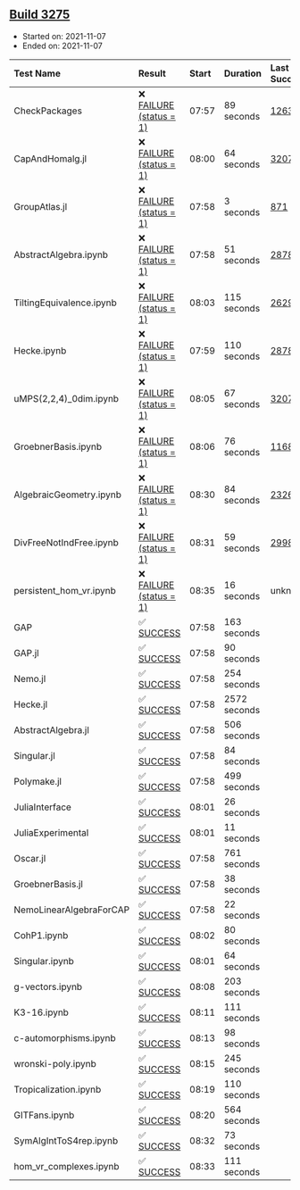 ## [Build 3275](https://oscarci.mathematik.uni-kl.de/job/oscar-stable/3275/)

* Started on: 2021-11-07
* Ended on: 2021-11-07

| Test Name    | Result | Start | Duration | Last Success | First Failure |
|:-------------|:-------|:------|:---------|:-------------|:--------------|
| CheckPackages | ❌ [FAILURE (status = 1)](https://oscarci.mathematik.uni-kl.de/job/oscar-stable/3275/artifact/logs/build-3275/CheckPackages.log) | 07:57 | 89 seconds | [1263](https://oscarci.mathematik.uni-kl.de/job/oscar-stable/1263/) | [1264](https://oscarci.mathematik.uni-kl.de/job/oscar-stable/1264/) |
| CapAndHomalg.jl | ❌ [FAILURE (status = 1)](https://oscarci.mathematik.uni-kl.de/job/oscar-stable/3275/artifact/logs/build-3275/CapAndHomalg.jl.log) | 08:00 | 64 seconds | [3207](https://oscarci.mathematik.uni-kl.de/job/oscar-stable/3207/) | [3208](https://oscarci.mathematik.uni-kl.de/job/oscar-stable/3208/) |
| GroupAtlas.jl | ❌ [FAILURE (status = 1)](https://oscarci.mathematik.uni-kl.de/job/oscar-stable/3275/artifact/logs/build-3275/GroupAtlas.jl.log) | 07:58 | 3 seconds | [871](https://oscarci.mathematik.uni-kl.de/job/oscar-stable/871/) | [872](https://oscarci.mathematik.uni-kl.de/job/oscar-stable/872/) |
| AbstractAlgebra.ipynb | ❌ [FAILURE (status = 1)](https://oscarci.mathematik.uni-kl.de/job/oscar-stable/3275/artifact/logs/build-3275/AbstractAlgebra.ipynb.log) | 07:58 | 51 seconds | [2878](https://oscarci.mathematik.uni-kl.de/job/oscar-stable/2878/) | [2879](https://oscarci.mathematik.uni-kl.de/job/oscar-stable/2879/) |
| TiltingEquivalence.ipynb | ❌ [FAILURE (status = 1)](https://oscarci.mathematik.uni-kl.de/job/oscar-stable/3275/artifact/logs/build-3275/TiltingEquivalence.ipynb.log) | 08:03 | 115 seconds | [2629](https://oscarci.mathematik.uni-kl.de/job/oscar-stable/2629/) | [2630](https://oscarci.mathematik.uni-kl.de/job/oscar-stable/2630/) |
| Hecke.ipynb | ❌ [FAILURE (status = 1)](https://oscarci.mathematik.uni-kl.de/job/oscar-stable/3275/artifact/logs/build-3275/Hecke.ipynb.log) | 07:59 | 110 seconds | [2878](https://oscarci.mathematik.uni-kl.de/job/oscar-stable/2878/) | [2879](https://oscarci.mathematik.uni-kl.de/job/oscar-stable/2879/) |
| uMPS(2,2,4)_0dim.ipynb | ❌ [FAILURE (status = 1)](https://oscarci.mathematik.uni-kl.de/job/oscar-stable/3275/artifact/logs/build-3275/uMPS-2-2-4-_0dim.ipynb.log) | 08:05 | 67 seconds | [3207](https://oscarci.mathematik.uni-kl.de/job/oscar-stable/3207/) | [3208](https://oscarci.mathematik.uni-kl.de/job/oscar-stable/3208/) |
| GroebnerBasis.ipynb | ❌ [FAILURE (status = 1)](https://oscarci.mathematik.uni-kl.de/job/oscar-stable/3275/artifact/logs/build-3275/GroebnerBasis.ipynb.log) | 08:06 | 76 seconds | [1168](https://oscarci.mathematik.uni-kl.de/job/oscar-stable/1168/) | [1169](https://oscarci.mathematik.uni-kl.de/job/oscar-stable/1169/) |
| AlgebraicGeometry.ipynb | ❌ [FAILURE (status = 1)](https://oscarci.mathematik.uni-kl.de/job/oscar-stable/3275/artifact/logs/build-3275/AlgebraicGeometry.ipynb.log) | 08:30 | 84 seconds | [2326](https://oscarci.mathematik.uni-kl.de/job/oscar-stable/2326/) | [2327](https://oscarci.mathematik.uni-kl.de/job/oscar-stable/2327/) |
| DivFreeNotIndFree.ipynb | ❌ [FAILURE (status = 1)](https://oscarci.mathematik.uni-kl.de/job/oscar-stable/3275/artifact/logs/build-3275/DivFreeNotIndFree.ipynb.log) | 08:31 | 59 seconds | [2998](https://oscarci.mathematik.uni-kl.de/job/oscar-stable/2998/) | [2999](https://oscarci.mathematik.uni-kl.de/job/oscar-stable/2999/) |
| persistent_hom_vr.ipynb | ❌ [FAILURE (status = 1)](https://oscarci.mathematik.uni-kl.de/job/oscar-stable/3275/artifact/logs/build-3275/persistent_hom_vr.ipynb.log) | 08:35 | 16 seconds | unknown | unknown |
| GAP | ✅ [SUCCESS](https://oscarci.mathematik.uni-kl.de/job/oscar-stable/3275/artifact/logs/build-3275/GAP.log) | 07:58 | 163 seconds |  |  |
| GAP.jl | ✅ [SUCCESS](https://oscarci.mathematik.uni-kl.de/job/oscar-stable/3275/artifact/logs/build-3275/GAP.jl.log) | 07:58 | 90 seconds |  |  |
| Nemo.jl | ✅ [SUCCESS](https://oscarci.mathematik.uni-kl.de/job/oscar-stable/3275/artifact/logs/build-3275/Nemo.jl.log) | 07:58 | 254 seconds |  |  |
| Hecke.jl | ✅ [SUCCESS](https://oscarci.mathematik.uni-kl.de/job/oscar-stable/3275/artifact/logs/build-3275/Hecke.jl.log) | 07:58 | 2572 seconds |  |  |
| AbstractAlgebra.jl | ✅ [SUCCESS](https://oscarci.mathematik.uni-kl.de/job/oscar-stable/3275/artifact/logs/build-3275/AbstractAlgebra.jl.log) | 07:58 | 506 seconds |  |  |
| Singular.jl | ✅ [SUCCESS](https://oscarci.mathematik.uni-kl.de/job/oscar-stable/3275/artifact/logs/build-3275/Singular.jl.log) | 07:58 | 84 seconds |  |  |
| Polymake.jl | ✅ [SUCCESS](https://oscarci.mathematik.uni-kl.de/job/oscar-stable/3275/artifact/logs/build-3275/Polymake.jl.log) | 07:58 | 499 seconds |  |  |
| JuliaInterface | ✅ [SUCCESS](https://oscarci.mathematik.uni-kl.de/job/oscar-stable/3275/artifact/logs/build-3275/JuliaInterface.log) | 08:01 | 26 seconds |  |  |
| JuliaExperimental | ✅ [SUCCESS](https://oscarci.mathematik.uni-kl.de/job/oscar-stable/3275/artifact/logs/build-3275/JuliaExperimental.log) | 08:01 | 11 seconds |  |  |
| Oscar.jl | ✅ [SUCCESS](https://oscarci.mathematik.uni-kl.de/job/oscar-stable/3275/artifact/logs/build-3275/Oscar.jl.log) | 07:58 | 761 seconds |  |  |
| GroebnerBasis.jl | ✅ [SUCCESS](https://oscarci.mathematik.uni-kl.de/job/oscar-stable/3275/artifact/logs/build-3275/GroebnerBasis.jl.log) | 07:58 | 38 seconds |  |  |
| NemoLinearAlgebraForCAP | ✅ [SUCCESS](https://oscarci.mathematik.uni-kl.de/job/oscar-stable/3275/artifact/logs/build-3275/NemoLinearAlgebraForCAP.log) | 07:58 | 22 seconds |  |  |
| CohP1.ipynb | ✅ [SUCCESS](https://oscarci.mathematik.uni-kl.de/job/oscar-stable/3275/artifact/logs/build-3275/CohP1.ipynb.log) | 08:02 | 80 seconds |  |  |
| Singular.ipynb | ✅ [SUCCESS](https://oscarci.mathematik.uni-kl.de/job/oscar-stable/3275/artifact/logs/build-3275/Singular.ipynb.log) | 08:01 | 64 seconds |  |  |
| g-vectors.ipynb | ✅ [SUCCESS](https://oscarci.mathematik.uni-kl.de/job/oscar-stable/3275/artifact/logs/build-3275/g-vectors.ipynb.log) | 08:08 | 203 seconds |  |  |
| K3-16.ipynb | ✅ [SUCCESS](https://oscarci.mathematik.uni-kl.de/job/oscar-stable/3275/artifact/logs/build-3275/K3-16.ipynb.log) | 08:11 | 111 seconds |  |  |
| c-automorphisms.ipynb | ✅ [SUCCESS](https://oscarci.mathematik.uni-kl.de/job/oscar-stable/3275/artifact/logs/build-3275/c-automorphisms.ipynb.log) | 08:13 | 98 seconds |  |  |
| wronski-poly.ipynb | ✅ [SUCCESS](https://oscarci.mathematik.uni-kl.de/job/oscar-stable/3275/artifact/logs/build-3275/wronski-poly.ipynb.log) | 08:15 | 245 seconds |  |  |
| Tropicalization.ipynb | ✅ [SUCCESS](https://oscarci.mathematik.uni-kl.de/job/oscar-stable/3275/artifact/logs/build-3275/Tropicalization.ipynb.log) | 08:19 | 110 seconds |  |  |
| GITFans.ipynb | ✅ [SUCCESS](https://oscarci.mathematik.uni-kl.de/job/oscar-stable/3275/artifact/logs/build-3275/GITFans.ipynb.log) | 08:20 | 564 seconds |  |  |
| SymAlgIntToS4rep.ipynb | ✅ [SUCCESS](https://oscarci.mathematik.uni-kl.de/job/oscar-stable/3275/artifact/logs/build-3275/SymAlgIntToS4rep.ipynb.log) | 08:32 | 73 seconds |  |  |
| hom_vr_complexes.ipynb | ✅ [SUCCESS](https://oscarci.mathematik.uni-kl.de/job/oscar-stable/3275/artifact/logs/build-3275/hom_vr_complexes.ipynb.log) | 08:33 | 111 seconds |  |  |

